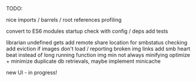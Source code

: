 TODO:

<!-- get running on osx -->
<!-- split web server into own module -->

<!-- refactor command queue -->
<!-- split up models + cmd portions -->
<!-- refactor cli portions into function based services -->
<!-- hide stupid ffmpeg messages -->
<!-- figure out how to compress thumbs -->
<!-- refactor db portion -->
<!-- integrate samba monitor with leveldb -->
<!-- test the changes -->
<!-- fix background worker -->
<!-- folder structure (logs + high low level services) -->
<!-- scheduler service -->
<!-- add other routers -->
<!-- implement proper thumbnail getting -->
<!-- refactor index (init function) -->
<!-- add gzip -->
<!-- multiple thumbnails -->
<!-- fix logging levels + console use -->
<!-- ssh executor: tried it, DON'T USE, WAY TOO SLOW compared with native -->
<!-- Adhere to SRP -->
<!-- Fix circular dependencies -->
<!-- update logging to have verbose (things i want to see sometimes), debug (only during debug), trace (there just in case) -->
<!-- README - what to install (deps for linux server) -->
<!-- fix error logging -->
<!-- background worker for documenting the files -->
nice imports / barrels / root references
profiling
<!-- add linter -->
convert to ES6 modules
startup check with config / deps
add tests

<!-- thumbnail issues -->
<!-- thumbnail trying to generate for non videos, check that out! -->

<!-- add streaming images -->


<!-- cache recents, then upon rehit, reload them then dynamically change the list using streaming -->
<!-- priority execution -->
<!-- fix librarian race condition for thumb gen -->
librarian undefined gets
add remote share location for smbstatus checking
add eviction if images don't load / reporting broken img links
add smb heart beat instead of long running function
img min not always minifying
optimize + minimize duplicate db retrievals, maybe implement minicache

new UI - in progress!